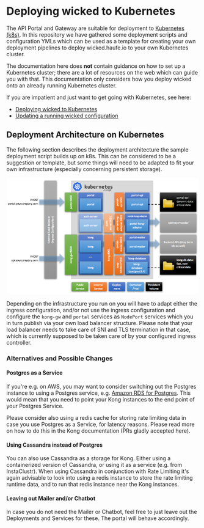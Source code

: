 # Deploying wicked to Kubernetes

The API Portal and Gateway are suitable for deployment to [Kubernetes (k8s)](https://kubernetes.io). In this repository we have gathered some deployment scripts and configuration YMLs which can be used as a template for creating your own deployment pipelines to deploy wicked.haufe.io to your own Kubernetes cluster.

The documentation here does **not** contain guidance on how to set up a Kubernetes cluster; there are a lot of resources on the web which can guide you with that. This documentation only considers how you deploy wicked onto an already running Kubernetes cluster.

If you are impatient and just want to get going with Kubernetes, see here:

* [Deploying wicked to Kubernetes](kubernetes/deploy)
* [Updating a running wicked configuration](kubernetes/update)

## Deployment Architecture on Kubernetes

The following section describes the deployment architecture the sample deployment script builds up on k8s. This can be considered to be a suggestion or template, but some things will need to be adapted to fit your own infrastructure (especially concerning persistent storage).

![Deployment Architecture](images/kubernetes-deployment-architecture.png)

Depending on the infrastructure you run on you will have to adapt either the ingress configuration, and/or not use the ingress configuration and configure the `kong-gw` and `portal` services as `NodePort` services which you in turn publish via your own load balancer structure. Please note that your load balancer needs to take care of SNI and TLS termination in that case, which is currently supposed to be taken care of by your configured ingress controller.

### Alternatives and Possible Changes

#### Postgres as a Service

If you're e.g. on AWS, you may want to consider switching out the Postgres instance to using a Postgres service, e.g. [Amazon RDS for Postgres](https://aws.amazon.com/de/rds/postgresql/). This would mean that you need to point your Kong instances to the end point of your Postgres Service.

Please consider also using a redis cache for storing rate limiting data in case you use Postgres as a Service, for latency reasons. Please read more on how to do this in the Kong documentation (PRs gladly accepted here).

#### Using Cassandra instead of Postgres

You can also use Cassandra as a storage for Kong. Either using a containerized version of Cassandra, or using it as a service (e.g. from InstaClustr). When using Cassandra in conjunction with Rate Limiting it's again advisable to look into using a redis instance to store the rate limiting runtime data, and to run that redis instance near the Kong instances.

#### Leaving out Mailer and/or Chatbot

In case you do not need the Mailer or Chatbot, feel free to just leave out the Deployments and Services for these. The portal will behave accordingly.
